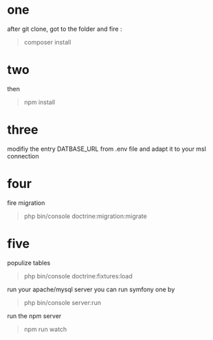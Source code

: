 # one
after git clone, got to the folder and fire :
> composer install

# two
then
> npm install

# three
modifiy the entry DATBASE_URL from .env file and adapt it to your msl connection

# four
fire migration
> php bin/console doctrine:migration:migrate

# five
populize tables
> php bin/console doctrine:fixtures:load


run your apache/mysql server
you can run symfony one by
> php bin/console server:run

run the npm server
> npm run watch

